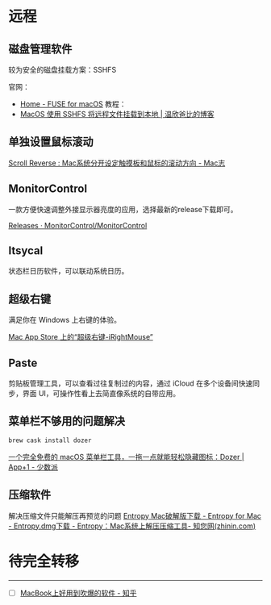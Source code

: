 
# 远程

## 磁盘管理软件

较为安全的磁盘挂载方案：SSHFS

官网：
- [Home - FUSE for macOS](https://osxfuse.github.io/)
教程：
- [MacOS 使用 SSHFS 将远程文件挂载到本地 | 温欣爸比的博客](https://wxnacy.com/2018/04/12/osx-user-sshfs/)


## 单独设置鼠标滚动
[Scroll Reverse : Mac系统分开设定触摸板和鼠标的滚动方向 - Mac志](https://www.isofts.org/scroll-reverse/)

## MonitorControl

一款方便快速调整外接显示器亮度的应用，选择最新的release下载即可。

[Releases · MonitorControl/MonitorControl](https://github.com/MonitorControl/MonitorControl/releases)

## Itsycal
状态栏日历软件，可以联动系统日历。

## 超级右键
满足你在 Windows 上右键的体验。

[‎Mac App Store 上的“超级右键-iRightMouse”](https://apps.apple.com/cn/app/%E8%B6%85%E7%BA%A7%E5%8F%B3%E9%94%AE-irightmouse/id1497428978?mt=12)

## Paste
剪贴板管理工具，可以查看过往复制过的内容，通过 iCloud 在多个设备间快速同步，界面 UI，可操作性看上去简直像系统的自带应用。

## 菜单栏不够用的问题解决
```bash
brew cask install dozer
```
[一个完全免费的 macOS 菜单栏工具，一拖一点就能轻松隐藏图标：Dozer | App+1 - 少数派](https://sspai.com/post/52826)

## 压缩软件
解决压缩文件只能解压再预览的问题
[Entropy Mac破解版下载 - Entropy for Mac - Entropy.dmg下载 - Entropy：Mac系统上解压压缩工具- 知您网(zhinin.com)](https://www.zhinin.com/entropy-mac.html)

# 待完全转移

---

- [ ] [MacBook上好用到吹爆的软件 - 知乎](https://zhuanlan.zhihu.com/p/159639725)

